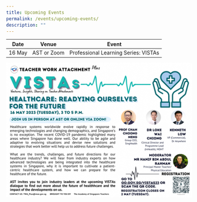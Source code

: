 ```yaml
---
title: Upcoming Events
permalink: /events/upcoming-events/
description: ""
---
```

<p id="vistas"></p>

| Date | Venue | Event|
| -------- | -------- | -------- |
| 16 May  | AST or Zoom   | Professional Learning Series: VISTAs|


<a href="https://go.gov.sg/vistas23"><img src="/images/Events/vista-may23.png" style="width:1000px"></a>

<p></p>

